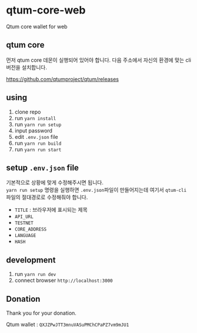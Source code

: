 # qtum-core-web
Qtum core wallet for web


## qtum core

먼저 qtum core 데몬이 실행되어 있어야 합니다. 다음 주소에서 자신의 환경에 맞는 cli 버전을 설치합니다.

https://github.com/qtumproject/qtum/releases


## using

1. clone repo
1. run `yarn install`
1. run `yarn run setup`
1. input password
1. edit `.env.json` file
1. run `yarn run build`
1. run `yarn run start`


## setup `.env.json` file

기본적으로 상황에 맞게 수정해주시면 됩니다.  
`yarn run setup` 명령을 실행하면 `.env.json`파일이 만들어지는데 여기서 `qtum-cli` 파일의 절대경로로 수정해줘야 합니다.

- `TITLE` : 브라우저에 표시되는 제목
- `API_URL`
- `TESTNET`
- `CORE_ADDRESS`
- `LANGUAGE`
- `HASH`


## development

1. run `yarn run dev`
1. connect browser `http://localhost:3000`


## Donation

Thank you for your donation.

Qtum wallet : `QXJZPwJTT3mnuVASuPMChCPaPZ7vm9mJU1`
